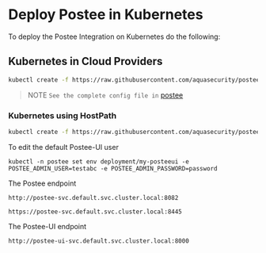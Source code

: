# Deploy Postee in Kubernetes

To deploy the Postee Integration on Kubernetes do the following:

## Kubernetes in Cloud Providers

``` bash
kubectl create -f https://raw.githubusercontent.com/aquasecurity/postee/main/deploy/kubernetes/postee.yaml
```
> NOTE `See the complete config file in` [postee](https://github.com/tzurielweisberg/postee/blob/main/cfg.yaml)

### Kubernetes using HostPath

``` bash
kubectl create -f https://raw.githubusercontent.com/aquasecurity/postee/main/deploy/kubernetes/hostPath/postee-pv.yaml
```

To edit the default Postee-UI user

```
kubectl -n postee set env deployment/my-posteeui -e POSTEE_ADMIN_USER=testabc -e POSTEE_ADMIN_PASSWORD=password
```

The Postee endpoint
```
http://postee-svc.default.svc.cluster.local:8082
```
```
https://postee-svc.default.svc.cluster.local:8445
```

The Postee-UI endpoint
````
http://postee-ui-svc.default.svc.cluster.local:8000
````
